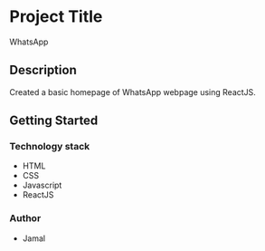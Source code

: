 # Project Title

WhatsApp

## Description

Created a basic homepage of WhatsApp webpage using ReactJS.

## Getting Started

### Technology stack

* HTML
* CSS
* Javascript
* ReactJS

### Author

* Jamal